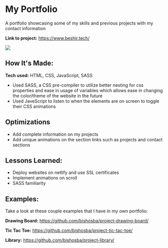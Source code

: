 # My Portfolio
A portfolio showcasing some of my skills and previous projects with my contact information

**Link to project:** https://www.beshir.tech/

<img src="https://github.com/BishoSBA/portfolio/blob/main/assets/portfolio-gif.gif" width="auto">

## How It's Made:

**Tech used:** HTML, CSS, JavaScript, SASS

* Used SASS, a CSS pre-compiler to utilize better nesting for css properties and ease in usage of variables which allows ease in changing the color/theme of the website in the future
* Used JaveScript to listen to when the elements are on screen to toggle their CSS animations

## Optimizations

* Add complete information on my projects
* Add unique animations on the section links such as projects and contact sections

## Lessons Learned:

* Deploy websites on netlify and use SSL certificates
* Implement animations on scroll
* SASS familiarity

## Examples:
Take a look at these couple examples that I have in my own portfolio:

**Drawing Board:** https://github.com/bishosba/project-drawing-board/

**Tic Tac Toe:** https://github.com/bishosba/project-tic-tac-toe/

**Library:** https://github.com/bishosba/project-library/




